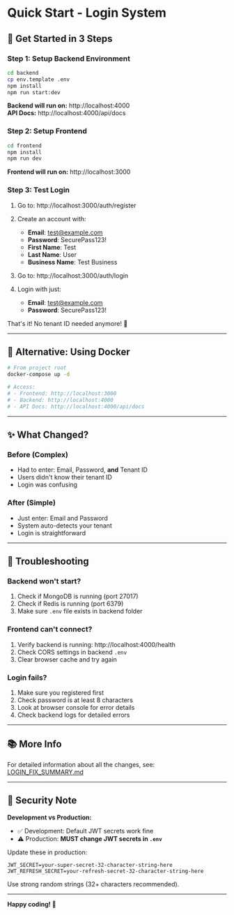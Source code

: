 # Quick Start - Login System

## 🚀 Get Started in 3 Steps

### Step 1: Setup Backend Environment
```bash
cd backend
cp env.template .env
npm install
npm run start:dev
```

**Backend will run on:** http://localhost:4000  
**API Docs:** http://localhost:4000/api/docs

### Step 2: Setup Frontend
```bash
cd frontend
npm install
npm run dev
```

**Frontend will run on:** http://localhost:3000

### Step 3: Test Login
1. Go to: http://localhost:3000/auth/register
2. Create an account with:
   - **Email**: test@example.com
   - **Password**: SecurePass123!
   - **First Name**: Test
   - **Last Name**: User
   - **Business Name**: Test Business

3. Go to: http://localhost:3000/auth/login
4. Login with just:
   - **Email**: test@example.com
   - **Password**: SecurePass123!

That's it! No tenant ID needed anymore! 🎉

---

## 🐳 Alternative: Using Docker

```bash
# From project root
docker-compose up -d

# Access:
# - Frontend: http://localhost:3000
# - Backend: http://localhost:4000
# - API Docs: http://localhost:4000/api/docs
```

---

## ✨ What Changed?

### Before (Complex)
- Had to enter: Email, Password, **and** Tenant ID
- Users didn't know their tenant ID
- Login was confusing

### After (Simple)
- Just enter: Email and Password
- System auto-detects your tenant
- Login is straightforward

---

## 🔧 Troubleshooting

### Backend won't start?
1. Check if MongoDB is running (port 27017)
2. Check if Redis is running (port 6379)
3. Make sure `.env` file exists in backend folder

### Frontend can't connect?
1. Verify backend is running: http://localhost:4000/health
2. Check CORS settings in backend `.env`
3. Clear browser cache and try again

### Login fails?
1. Make sure you registered first
2. Check password is at least 8 characters
3. Look at browser console for error details
4. Check backend logs for detailed errors

---

## 📚 More Info

For detailed information about all the changes, see: [LOGIN_FIX_SUMMARY.md](./LOGIN_FIX_SUMMARY.md)

---

## 🔐 Security Note

**Development vs Production:**
- ✅ Development: Default JWT secrets work fine
- ⚠️ Production: **MUST change JWT secrets in `.env`**

Update these in production:
```env
JWT_SECRET=your-super-secret-32-character-string-here
JWT_REFRESH_SECRET=your-refresh-secret-32-character-string-here
```

Use strong random strings (32+ characters recommended).

---

**Happy coding! 🎉**

